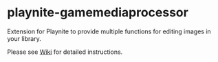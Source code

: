 # playnite-gamemediaprocessor
Extension for Playnite to provide multiple functions for editing images in your library.

Please see [Wiki](https://github.com/azuravian/playnite-gamemediaprocessor/wiki/Instructions) for detailed instructions.
